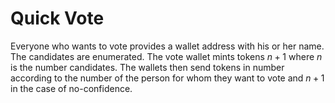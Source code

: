 # Quick Vote

Everyone who wants to vote provides a wallet address with his or her
name. The candidates are enumerated. The vote wallet mints tokens 
$n + 1$ where $n$ is the number candidates. The wallets then send tokens in
number according to the number of the person for whom they want to
vote and $n + 1$ in the case of no-confidence.
